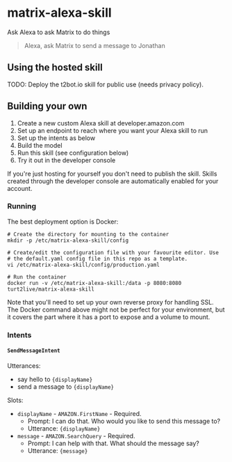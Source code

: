 # matrix-alexa-skill
Ask Alexa to ask Matrix to do things

> Alexa, ask Matrix to send a message to Jonathan

## Using the hosted skill

TODO: Deploy the t2bot.io skill for public use (needs privacy policy).

## Building your own

1. Create a new custom Alexa skill at developer.amazon.com
2. Set up an endpoint to reach where you want your Alexa skill to run
3. Set up the intents as below
4. Build the model
5. Run this skill (see configuration below)
6. Try it out in the developer console

If you're just hosting for yourself you don't need to publish the skill. Skills
created through the developer console are automatically enabled for your account.

### Running

The best deployment option is Docker:

```shell script
# Create the directory for mounting to the container
mkdir -p /etc/matrix-alexa-skill/config

# Create/edit the configuration file with your favourite editor. Use
# the default.yaml config file in this repo as a template.
vi /etc/matrix-alexa-skill/config/production.yaml

# Run the container
docker run -v /etc/matrix-alexa-skill:/data -p 8080:8080 turt2live/matrix-alexa-skill
```

Note that you'll need to set up your own reverse proxy for handling SSL. The Docker command above
might not be perfect for your environment, but it covers the part where it has a port to expose and
a volume to mount.

### Intents

#### `SendMessageIntent`

Utterances:
* say hello to `{displayName}`
* send a message to `{displayName}`

Slots:
* `displayName` - `AMAZON.FirstName` - Required.
  * Prompt: I can do that. Who would you like to send this message to?
  * Utterance: `{displayName}`
* `message` - `AMAZON.SearchQuery` - Required.
  * Prompt: I can help with that. What should the message say?
  * Utterance: `{message}`
